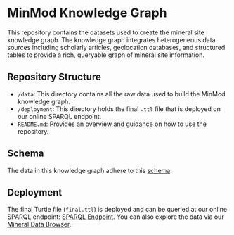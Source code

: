 # MinMod Knowledge Graph

This repository contains the datasets used to create the mineral site knowledge graph. The knowledge graph integrates heterogeneous data sources including scholarly articles, geolocation databases, and structured tables to provide a rich, queryable graph of mineral site information.

## Repository Structure

- `/data`: This directory contains all the raw data used to build the MinMod knowledge graph.
- `/deployment`: This directory holds the final `.ttl` file that is deployed on our online SPARQL endpoint.
- `README.md`: Provides an overview and guidance on how to use the repository.

## Schema

The data in this knowledge graph adhere to this [schema](https://github.com/DARPA-CRITICALMAAS/schemas/blob/main/ta2/README.md).

## Deployment

The final Turtle file (`final.ttl`) is deployed and can be queried at our online SPARQL endpoint: [SPARQL Endpoint](https://minmod.isi.edu/sparql). You can also explore the data via our [Mineral Data Browser](https://minmod.isi.edu/).